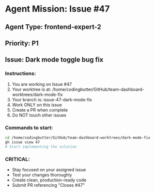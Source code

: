 # Agent Mission: Issue #47

## Agent Type: frontend-expert-2
## Priority: P1
## Issue: Dark mode toggle bug fix

### Instructions:
1. You are working on Issue #47
2. Your worktree is at: /home/codingbutter/GitHub/team-dashboard-worktrees/dark-mode-fix
3. Your branch is: issue-47-dark-mode-fix
4. Work ONLY on this issue
5. Create a PR when complete
6. Do NOT touch other issues

### Commands to start:
```bash
cd /home/codingbutter/GitHub/team-dashboard-worktrees/dark-mode-fix
gh issue view 47
# Start implementing the solution
```

### CRITICAL:
- Stay focused on your assigned issue
- Test your changes thoroughly
- Create clean, production-ready code
- Submit PR referencing "Closes #47"
